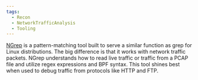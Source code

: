 ```yaml
---
tags:
  - Recon
  - NetworkTrafficAnalysis
  - Tooling
---
```


[NGrep](https://github.com/jpr5/ngrep) is a pattern-matching tool built to serve a similar function as grep for Linux distributions. The big difference is that it works with network traffic packets. NGrep understands how to read live traffic or traffic from a PCAP file and utilize regex expressions and BPF syntax. This tool shines best when used to debug traffic from protocols like HTTP and FTP.